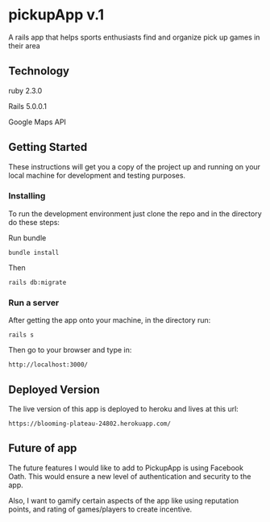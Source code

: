 # pickupApp v.1

A rails app that helps sports enthusiasts find and organize pick up games in their area

## Technology

ruby 2.3.0

Rails 5.0.0.1

Google Maps API

## Getting Started

These instructions will get you a copy of the project up and running on your local machine for development and testing purposes.

### Installing

To run the development environment just clone the repo and in the directory do these steps:

Run bundle

```
bundle install
```

Then

```
rails db:migrate
```

### Run a server

After getting the app onto your machine, in the directory run:

```
rails s
```

Then go to your browser and type in:

```
http://localhost:3000/
```

## Deployed Version

The live version of this app is deployed to heroku and lives at this url:

```
https://blooming-plateau-24802.herokuapp.com/
```

## Future of app

The future features I would like to add to PickupApp is using Facebook Oath. This would ensure a new level of authentication and security to the app.

Also, I want to gamify certain aspects of the app like using reputation points, and rating of games/players to create incentive. 
